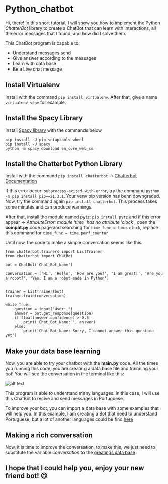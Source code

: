 # Python_chatbot

Hi, there! 
In this short tutorial, I will show you how to implement the Python *ChatterBot* library to create a ChatBot that can learn with interactions, all the error messages that I found, and how did I solve them.

This ChatBot program is capable to:
- Understand messages send
- Give answer according to the messages
- Learn with data base
- Be a Live chat message

## Install Virtualenv 
Install with the command `pip install virtualenv`. After that, give a name `virtualenv venv` for example.

## Install the Spacy Library
Install [Spacy library](https://spacy.io/usage) with the commands below

```
pip install -U pip setuptools wheel
pip install -U spacy
python -m spacy download en_core_web_sm
```
## Install the Chatterbot Python Library 
Install with the command `pip install chatterbot` -> [Chatterbot Documentation](https://pypi.org/project/ChatterBot/)

If this error occur: `subprocess-exited-with-error`, try the command `python -m pip install pip==21.3.1`. Your venv pip version has benn downgraded. Now, try the command again `pip install chatterbot`. This process takes some minutes and can produce warnings.

After that, install the module named pytz: `pip install pytz` and if this error appear -> *AttributeError: module 'time' has no attribute 'clock'*, open the **compat.py** code page and searching for `time_func = time.clock`, replace this command for `time_func = time.perf_counter`

Until now, the code to make a simple conversation seems like this:

```
from chatterbot.trainers import ListTrainer
from chatterbot import ChatBot

bot = ChatBot('Chat_Bot_Name')

conversation = ['Hi', 'Hello', 'How are you?', 'I am great!', 'Are you a robot?', 'Yes, I am a robot made in Python']


trainer = ListTrainer(bot)
trainer.train(conversation)

while True:
    question = input("User: ")
    answer = bot.get_response(question)
    if float(answer.confidence) > 0.5:
        print('Chat_Bot_Name: ', answer)
    else:
        print('Chat_Bot_Name: Sorry, I cannot answer this question yet')
```

## Make your data base learning
Now, you are able to try your chatbot with the **main.py** code. All the times you running this code, you are creating a data base file and trainning your bot! You will see the conversation in the terminal like this:

![alt text][image]

[image]: https://user-images.githubusercontent.com/74323079/197056368-a37cc994-5f6a-40b2-b9ba-1b1a9e7821df.png "Prompt Image"

This program is able to understand many languages. In this case, I will use this ChatBot to recive and send messages in Portuguese.

To improve your bot, you can import a data base with some examples that will help you. In this example, I am creating a Bot that need to understand Portuguese, but a lot of another languages could be find [here](https://github.com/gunthercox/chatterbot-corpus/tree/master/chatterbot_corpus/data)


## Making a rich conversation
Now, it is time to improve the conversation, to make this, we just need to substitute the variable *conversation* to the [greatings data base](https://github.com/gunthercox/chatterbot-corpus/blob/master/chatterbot_corpus/data/english/greetings.yml)


## I hope that I could help you, enjoy your new friend bot! 😉






